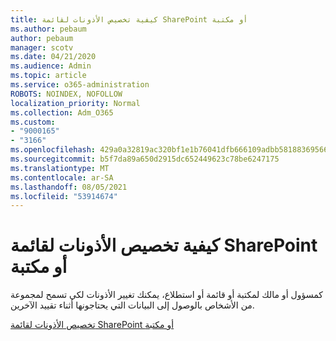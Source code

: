 ```yaml
---
title: كيفية تخصيص الأذونات لقائمة SharePoint أو مكتبة
ms.author: pebaum
author: pebaum
manager: scotv
ms.date: 04/21/2020
ms.audience: Admin
ms.topic: article
ms.service: o365-administration
ROBOTS: NOINDEX, NOFOLLOW
localization_priority: Normal
ms.collection: Adm_O365
ms.custom:
- "9000165"
- "3166"
ms.openlocfilehash: 429a0a32819ac320bf1e1b76041dfb666109adbb5818836956663ca98797a462
ms.sourcegitcommit: b5f7da89a650d2915dc652449623c78be6247175
ms.translationtype: MT
ms.contentlocale: ar-SA
ms.lasthandoff: 08/05/2021
ms.locfileid: "53914674"
---
```

# <a name="how-to-customize-permissions-for-a-sharepoint-list-or-library"></a>كيفية تخصيص الأذونات لقائمة SharePoint أو مكتبة

كمسؤول أو مالك لمكتبة أو قائمة أو استطلاع، يمكنك تغيير الأذونات لكي تسمح لمجموعة من الأشخاص بالوصول إلى البيانات التي يحتاجونها أثناء تقييد الآخرين.

[تخصيص الأذونات لقائمة SharePoint أو مكتبة](https://support.office.com/article/customize-permissions-for-a-sharepoint-list-or-library-02d770f3-59eb-4910-a608-5f84cc297782)